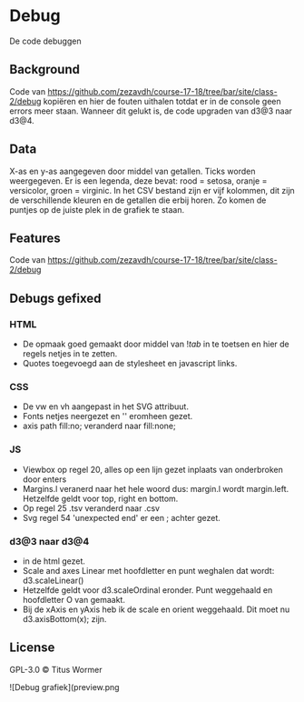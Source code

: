 # Debug
De code debuggen

## Background
Code van https://github.com/zezavdh/course-17-18/tree/bar/site/class-2/debug kopiëren en hier de fouten uithalen totdat er in de console geen errors meer staan. Wanneer dit gelukt is, de code upgraden van d3@3 naar d3@4.

## Data
X-as en y-as aangegeven door middel van getallen. Ticks worden weergegeven. Er is een legenda, deze bevat: rood = setosa, oranje = versicolor, groen = virginic. In het CSV bestand zijn er vijf kolommen, dit zijn de verschillende kleuren en de getallen die erbij horen. Zo komen de puntjes op de juiste plek in de grafiek te staan.

## Features
Code van https://github.com/zezavdh/course-17-18/tree/bar/site/class-2/debug

## Debugs gefixed

### HTML
- De opmaak goed gemaakt door middel van !*tab* in te toetsen en hier de regels netjes in te zetten.
- Quotes toegevoegd aan de stylesheet en javascript links.

### CSS
- De vw en vh aangepast in het SVG attribuut.
- Fonts netjes neergezet en '' eromheen gezet.
- axis path fill:no; veranderd naar fill:none;

### JS
- Viewbox op regel 20, alles op een lijn gezet inplaats van onderbroken door enters
- Margins.l veranerd naar het hele woord dus: margin.l wordt margin.left. Hetzelfde geldt voor top, right en bottom.
- Op regel 25 .tsv veranderd naar .csv
- Svg regel 54 'unexpected end' er een ; achter gezet.

### d3@3 naar d3@4
- <script src="https://d3js.org/d3.v4.js"></script> in de html gezet.
- Scale and axes Linear met hoofdletter en punt weghalen dat wordt: d3.scaleLinear()
- Hetzelfde geldt voor d3.scaleOrdinal eronder. Punt weggehaald en hoofdletter O van gemaakt.
- Bij de xAxis en yAxis heb ik de scale en orient weggehaald. Dit moet nu d3.axisBottom(x); zijn.

## License
GPL-3.0 © Titus Wormer

![Debug grafiek](preview.png
